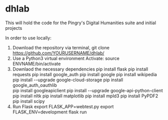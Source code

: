 # dhlab
This will hold the code for the Pingry's Digital Humanities suite and initial projects

In order to use locally:
1) Download the repository
      via terminal, git clone https://github.com/YOURUSERNAME/dhlab/
2) Use a Python3 virtual environment
      Activate: source ENVNAME/bin/activate
3) Downlaod the necessary dependencies
      pip install flask
      pip install requests
      pip install google_auth
      pip install google
      pip install wikipedia
      pip install --upgrade google-cloud-storage
      pip install google_auth_oauthlib      
      pip install googleapiclient
      pip install --upgrade google-api-python-client
      pip install nltk
      pip install matplotlib
      pip install mpld3
      pip install PyPDF2
      pip install scipy
4) Run Flask
      export FLASK_APP=webtest.py
      export FLASK_ENV=development
      flask run
